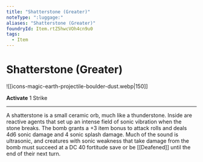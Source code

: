 ```yaml
---
title: "Shatterstone (Greater)"
noteType: ":luggage:"
aliases: "Shatterstone (Greater)"
foundryId: Item.rtZ5hwcVOh4cn9u0
tags:
  - Item
---
```


# Shatterstone (Greater)
![[icons-magic-earth-projectile-boulder-dust.webp|150]]

**Activate** 1 Strike

* * *

A shatterstone is a small ceramic orb, much like a thunderstone. Inside are reactive agents that set up an intense field of sonic vibration when the stone breaks. The bomb grants a +3 item bonus to attack rolls and deals 4d6 sonic damage and 4 sonic splash damage. Much of the sound is ultrasonic, and creatures with sonic weakness that take damage from the bomb must succeed at a DC 40 fortitude save or be [[Deafened]] until the end of their next turn.
